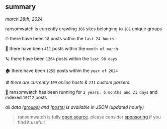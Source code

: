 
## summary
_march 28th, 2024_

ransomwatch is currently crawling `366` sites belonging to `181` unique groups

⏲ there have been `18` posts within the `last 24 hours`

🦈 there have been `411` posts within the `month of march`

🪐 there have been `1264` posts within the `last 90 days`

🏚 there have been `1255` posts within the `year of 2024`

_⚙️ there are currently `109` online hosts & `111` custom parsers._

🦕 ransomwatch has been running for `2 years, 6 months and 21 days` and indexed `10712` posts

_all data  [(groups)](http://ransomwhat.telemetry.ltd/groups) and [(posts)](http://ransomwhat.telemetry.ltd/posts) is available in JSON (updated hourly)_

> ransomwatch is fully [open source](https://github.com/joshhighet/ransomwatch#ransomwatch--). please consider [sponsoring](https://github.com/sponsors/joshhighet) if you find it useful!
